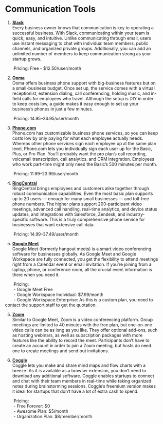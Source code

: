 # Communication Tools 

1. **[Slack](https://slack.com/)**
<br>Every business owner knows that communication is key to operating a successful business. With Slack, communicating within your team is quick, easy, and intuitive. Unlike communicating through email, users use instant messaging to chat with individual team members, public channels, and organized private groups. Additionally, you can add an unlimited number of members to keep communication strong as your startup grows. 

&emsp;&emsp;Pricing: Free - $12.50/user/month

2. **[Ooma](https://www.ooma.com/)**
<br>Ooma offers business phone support with big-business features but on a small-business budget. Once set up, the service comes with a virtual receptionist, extension dialing, call conferencing, holding music, and in-field calls for employees who travel. Although the setup is DIY in order to keep costs low, a guide makes it easy enough to set up your business’s phones in just a few minutes.

&emsp;&emsp;Pricing: $14.95–$24.95/user/month

3. **[Phone.com](https://www.phone.com/)**
<br>Phone.com has customizable business phone services, so you can keep costs low by only paying for what each employee actually needs. Whereas other phone services sign each employee up at the same plan level, Phone.com lets you individually sign each user up for the Basic, Plus, or Pro Plan. You’ll probably want the pro plan’s call recording, voicemail transcription, call analytics, and CRM integration. Employees who work part-time might only need the Basic’s 500 minutes per month.

&emsp;&emsp;Pricing: $11.99–$23.99/user/month

4. **[RingCentral](https://www.ringcentral.com/)**
<br>RingCentral brings employees and customers alike together through robust communication capabilities. Even the most basic plan supports up to 20 users — enough for many small businesses — and toll-free phone numbers. The higher plans support 200-participant video meetings, advanced call handling, real-time analytics, and device status updates, and integrations with Salesforce, Zendesk, and industry-specific software. This is a truly comprehensive phone service for businesses that want extensive call data.

&emsp;&emsp;Pricing: $14.99–$37.49/user/month

5. **[Google Meet]()**
<br>Google Meet (formerly hangout meets) is a smart video conferencing software for businesses globally. As Google Meet and Google Workspace are fully connected, you get the flexibility to attend meetings right from a Calendar event or email invitation. If you’re joining from a laptop, phone, or conference room, all the crucial event information is there when you need it.

&emsp;&emsp;Pricing:
<br>&emsp;&emsp;- Google Meet Free
<br>&emsp;&emsp;- Google Workspace Individual: $7.99/month
<br>&emsp;&emsp;- Google Workspace Enterprise: As this is a custom plan, you need to contact the support staff to get the quotation.


5. **[Zoom](https://zoom.us)**
<br>Similar to Google Meet, Zoom is a video conferencing platform. Group meetings are limited to 40 minutes with the free plan, but one-on-one video calls can be as long as you like. They offer optional add-ons, such as hosting webinars, as well as subscription packages with more features like the ability to record the meet.
Participants don’t have to create an account in order to join a Zoom meeting, but hosts do need one to create meetings and send out invitations.


6. **[Coggle](https://coggle.it/?lang=en-US)**
<br>Coggle lets you make and share mind maps and flow charts with a breeze. As it is available as a browser extension, you don’t need to download any additional software. Coggle enables startups to connect and chat with their team members in real-time while taking organized notes during brainstorming sessions.
Coggle’s freemium version makes it ideal for startups that don’t have a lot of extra cash to spend.

&emsp;&emsp;Pricing:
<br>&emsp;&emsp;- Free Forever: $0
<br>&emsp;&emsp;- Awesome Plan: $5/month
<br>&emsp;&emsp;- Organization Plan: $8/member/month
